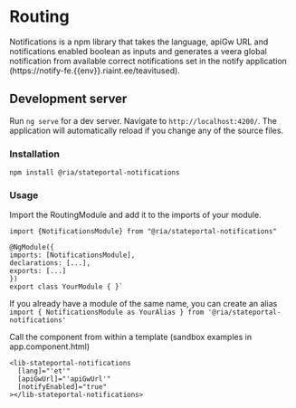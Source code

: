 # Routing

Notifications is a npm library that takes the language, apiGw URL and notifications enabled boolean as inputs and generates a veera global notification from available correct notifications set in the notify application (https://notify-fe.{{env}}.riaint.ee/teavitused). 
## Development server

Run `ng serve` for a dev server. Navigate to `http://localhost:4200/`. The application will automatically reload if you change any of the source files.

### Installation
`npm install @ria/stateportal-notifications`

### Usage
Import the RoutingModule and add it to the imports of your module.
```
import {NotificationsModule} from "@ria/stateportal-notifications"

@NgModule({
imports: [NotificationsModule],
declarations: [...],
exports: [...]
})
export class YourModule { }`
```
If you already have a module of the same name, you can create an alias
`import { NotificationsModule as YourAlias } from '@ria/stateportal-notifications'`

Call the component from within a template (sandbox examples in app.component.html)
```
<lib-stateportal-notifications
  [lang]="'et'"
  [apiGwUrl]="'apiGwUrl'"
  [notifyEnabled]="true"
></lib-stateportal-notifications>
```
